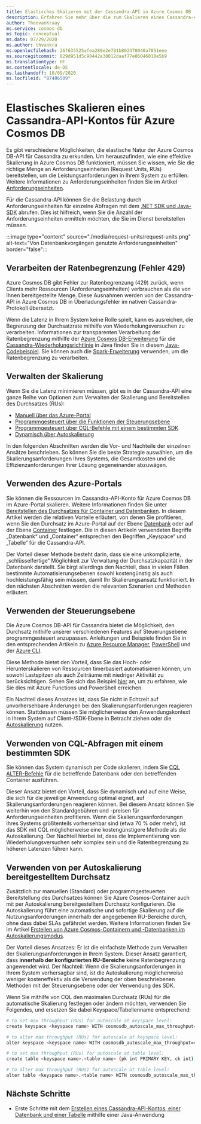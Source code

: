 ```yaml
---
title: Elastisches Skalieren mit der Cassandra-API in Azure Cosmos DB
description: Erfahren Sie mehr über die zum Skalieren eines Cassandra-API-Kontos für Azure Cosmos DB verfügbaren Optionen und ihre Vor- und Nachteile.
author: TheovanKraay
ms.service: cosmos-db
ms.topic: conceptual
ms.date: 07/29/2020
ms.author: thvankra
ms.openlocfilehash: 26f635525afea289e2e791b802478040a7851eee
ms.sourcegitcommit: 829d951d5c90442a38012daaf77e86046018e5b9
ms.translationtype: HT
ms.contentlocale: de-DE
ms.lasthandoff: 10/09/2020
ms.locfileid: "87486509"
---
```

# <a name="elastically-scale-an-azure-cosmos-db-cassandra-api-account"></a>Elastisches Skalieren eines Cassandra-API-Kontos für Azure Cosmos DB

Es gibt verschiedene Möglichkeiten, die elastische Natur der Azure Cosmos DB-API für Cassandra zu erkunden. Um herauszufinden, wie eine effektive Skalierung in Azure Cosmos DB funktioniert, müssen Sie wissen, wie Sie die richtige Menge an Anforderungseinheiten (Request Units, RUs) bereitstellen, um die Leistungsanforderungen in Ihrem System zu erfüllen. Weitere Informationen zu Anforderungseinheiten finden Sie im Artikel [Anforderungseinheiten](request-units.md). 

Für die Cassandra-API können Sie die Belastung durch Anforderungseinheiten für einzelne Abfragen mit dem [.NET SDK und Java-SDK](https://docs.microsoft.com/azure/cosmos-db/find-request-unit-charge#cassandra-api) abrufen. Dies ist hilfreich, wenn Sie die Anzahl der Anforderungseinheiten ermitteln möchten, die Sie im Dienst bereitstellen müssen.

:::image type="content" source="./media/request-units/request-units.png" alt-text="Von Datenbankvorgängen genutzte Anforderungseinheiten" border="false":::

## <a name="handling-rate-limiting-429-errors"></a>Verarbeiten der Ratenbegrenzung (Fehler 429)

Azure Cosmos DB gibt Fehler zur Ratenbegrenzung (429) zurück, wenn Clients mehr Ressourcen (Anforderungseinheiten) verbrauchen als die von Ihnen bereitgestellte Menge. Diese Ausnahmen werden von der Cassandra-API in Azure Cosmos DB in Überladungsfehler im nativen Cassandra-Protokoll übersetzt. 

Wenn die Latenz in Ihrem System keine Rolle spielt, kann es ausreichen, die Begrenzung der Durchsatzrate mithilfe von Wiederholungsversuchen zu verarbeiten. Informationen zur transparenten Verarbeitung der Ratenbegrenzung mithilfe der [Azure Cosmos DB-Erweiterung](https://github.com/Azure/azure-cosmos-cassandra-extensions) für die [Cassandra-Wiederholungsrichtlinie](https://docs.datastax.com/en/developer/java-driver/4.4/manual/core/retries/) in Java finden Sie in diesem [Java-Codebeispiel](https://github.com/Azure-Samples/azure-cosmos-cassandra-java-retry-sample). Sie können auch die [Spark-Erweiterung](https://mvnrepository.com/artifact/com.microsoft.azure.cosmosdb/azure-cosmos-cassandra-spark-helper) verwenden, um die Ratenbegrenzung zu verarbeiten.

## <a name="manage-scaling"></a>Verwalten der Skalierung

Wenn Sie die Latenz minimieren müssen, gibt es in der Cassandra-API eine ganze Reihe von Optionen zum Verwalten der Skalierung und Bereitstellen des Durchsatzes (RUs):

* [Manuell über das Azure-Portal](#use-azure-portal)
* [Programmgesteuert über die Funktionen der Steuerungsebene](#use-control-plane)
* [Programmgesteuert über CQL-Befehle mit einem bestimmten SDK](#use-cql-queries)
* [Dynamisch über Autoskalierung](#use-autoscale)

In den folgenden Abschnitten werden die Vor- und Nachteile der einzelnen Ansätze beschrieben. So können Sie die beste Strategie auswählen, um die Skalierungsanforderungen Ihres Systems, die Gesamtkosten und die Effizienzanforderungen Ihrer Lösung gegeneinander abzuwägen.

## <a name="use-the-azure-portal"></a><a id="use-azure-portal"></a>Verwenden des Azure-Portals

Sie können die Ressourcen im Cassandra-API-Konto für Azure Cosmos DB im Azure-Portal skalieren. Weitere Informationen finden Sie unter [Bereitstellen des Durchsatzes für Container und Datenbanken](set-throughput.md). In diesem Artikel werden die relativen Vorteile erläutert, von denen Sie profitieren, wenn Sie den Durchsatz im Azure-Portal auf der Ebene [Datenbank](set-throughput.md#set-throughput-on-a-database) oder auf der Ebene [Container](set-throughput.md#set-throughput-on-a-container) festlegen. Die in diesen Artikeln verwendeten Begriffe „Datenbank“ und „Container“ entsprechen den Begriffen „Keyspace“ und „Tabelle“ für die Cassandra-API.

Der Vorteil dieser Methode besteht darin, dass sie eine unkomplizierte, „schlüsselfertige“ Möglichkeit zur Verwaltung der Durchsatzkapazität in der Datenbank darstellt. Sie birgt allerdings den Nachteil, dass in vielen Fällen bestimmte Automatisierungsebenen sowohl kostengünstig als auch hochleistungsfähig sein müssen, damit Ihr Skalierungsansatz funktioniert. In den nächsten Abschnitten werden die relevanten Szenarien und Methoden erläutert.

## <a name="use-the-control-plane"></a><a id="use-control-plane"></a>Verwenden der Steuerungsebene

Die Azure Cosmos DB-API für Cassandra bietet die Möglichkeit, den Durchsatz mithilfe unserer verschiedenen Features auf Steuerungsebene programmgesteuert anzupassen. Anleitungen und Beispiele finden Sie in den entsprechenden Artikeln zu [Azure Resource Manager](manage-cassandra-with-resource-manager.md), [PowerShell](powershell-samples.md) und der [Azure CLI](cli-samples.md).

Diese Methode bietet den Vorteil, dass Sie das Hoch- oder Herunterskalieren von Ressourcen timerbasiert automatisieren können, um sowohl Lastspitzen als auch Zeiträume mit niedriger Aktivität zu berücksichtigen. Sehen Sie sich das Beispiel [hier](https://github.com/Azure-Samples/azure-cosmos-throughput-scheduler) an, um zu erfahren, wie Sie dies mit Azure Functions und PowerShell erreichen.

Ein Nachteil dieses Ansatzes ist, dass Sie nicht in Echtzeit auf unvorhersehbare Änderungen bei den Skalierungsanforderungen reagieren können. Stattdessen müssen Sie möglicherweise den Anwendungskontext in Ihrem System auf Client-/SDK-Ebene in Betracht ziehen oder die [Autoskalierung](provision-throughput-autoscale.md) nutzen.

## <a name="use-cql-queries-with-a-specific-sdk"></a><a id="use-cql-queries"></a>Verwenden von CQL-Abfragen mit einem bestimmten SDK

Sie können das System dynamisch per Code skalieren, indem Sie [CQL ALTER-Befehle](cassandra-support.md#keyspace-and-table-options) für die betreffende Datenbank oder den betreffenden Container ausführen.

Dieser Ansatz bietet den Vorteil, dass Sie dynamisch und auf eine Weise, die sich für die jeweilige Anwendung optimal eignet, auf Skalierungsanforderungen reagieren können. Bei diesem Ansatz können Sie weiterhin von den Standardgebühren und -preisen für Anforderungseinheiten profitieren. Wenn die Skalierungsanforderungen Ihres Systems größtenteils vorhersehbar sind (etwa 70 % oder mehr), ist das SDK mit CQL möglicherweise eine kostengünstigere Methode als die Autoskalierung. Der Nachteil hierbei ist, dass die Implementierung von Wiederholungsversuchen sehr komplex sein und die Ratenbegrenzung zu höheren Latenzen führen kann.

## <a name="use-autoscale-provisioned-throughput"></a><a id="use-autoscale"></a>Verwenden von per Autoskalierung bereitgestelltem Durchsatz

Zusätzlich zur manuellen (Standard) oder programmgesteuerten Bereitstellung des Durchsatzes können Sie Azure Cosmos-Container auch mit per Autoskalierung bereitgestelltem Durchsatz konfigurieren. Die Autoskalierung führt eine automatische und sofortige Skalierung auf die Nutzungsanforderungen innerhalb der angegebenen RU-Bereiche durch, ohne dass dabei SLAs gefährdet werden. Weitere Informationen finden Sie im Artikel [Erstellen von Azure Cosmos-Containern und -Datenbanken im Autoskalierungsmodus](provision-throughput-autoscale.md).

Der Vorteil dieses Ansatzes: Er ist die einfachste Methode zum Verwalten der Skalierungsanforderungen in Ihrem System. Dieser Ansatz garantiert, dass **innerhalb der konfigurierten RU-Bereiche** keine Ratenbegrenzung angewendet wird. Der Nachteil: Wenn die Skalierungsanforderungen in Ihrem System vorhersagbar sind, ist die Autoskalierung möglicherweise weniger kosteneffektiv als die Verwendung der oben beschriebenen Methoden mit der Steuerungsebene oder der Verwendung des SDK.

Wenn Sie mithilfe von CQL den maximalen Durchsatz (RUs) für die automatische Skalierung festlegen oder ändern möchten, verwenden Sie Folgendes, und ersetzen Sie dabei Keyspace/Tabellenname entsprechend:

```Bash
# to set max throughput (RUs) for autoscale at keyspace level:
create keyspace <keyspace name> WITH cosmosdb_autoscale_max_throughput=5000;

# to alter max throughput (RUs) for autoscale at keyspace level:
alter keyspace <keyspace name> WITH cosmosdb_autoscale_max_throughput=4000;

# to set max throughput (RUs) for autoscale at table level:
create table <keyspace name>.<table name> (pk int PRIMARY KEY, ck int) WITH cosmosdb_autoscale_max_throughput=5000;

# to alter max throughput (RUs) for autoscale at table level:
alter table <keyspace name>.<table name> WITH cosmosdb_autoscale_max_throughput=4000;
```

## <a name="next-steps"></a>Nächste Schritte

- Erste Schritte mit dem [Erstellen eines Cassandra-API-Kontos, einer Datenbank und einer Tabelle](create-cassandra-api-account-java.md) mithilfe einer Java-Anwendung
